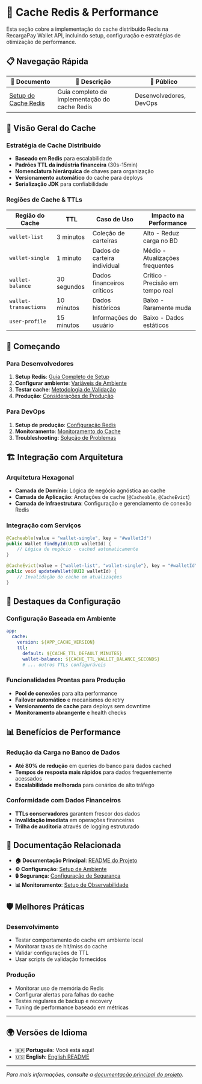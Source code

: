 # 💾 Cache Redis & Performance

Esta seção cobre a implementação do cache distribuído Redis na RecargaPay Wallet API, incluindo setup, configuração e estratégias de otimização de performance.

## 📋 Navegação Rápida

| 📄 Documento | 📝 Descrição | 🎯 Público |
|--------------|--------------|------------|
| [Setup do Cache Redis](redis-cache-setup-pt.md) | Guia completo de implementação do cache Redis | Desenvolvedores, DevOps |

## 🚀 Visão Geral do Cache

### Estratégia de Cache Distribuído
- **Baseado em Redis** para escalabilidade
- **Padrões TTL da indústria financeira** (30s-15min)
- **Nomenclatura hierárquica** de chaves para organização
- **Versionamento automático** do cache para deploys
- **Serialização JDK** para confiabilidade

### Regiões de Cache & TTLs

| Região do Cache | TTL | Caso de Uso | Impacto na Performance |
|-----------------|-----|-------------|------------------------|
| `wallet-list` | 3 minutos | Coleção de carteiras | Alto - Reduz carga no BD |
| `wallet-single` | 1 minuto | Dados de carteira individual | Médio - Atualizações frequentes |
| `wallet-balance` | 30 segundos | Dados financeiros críticos | Crítico - Precisão em tempo real |
| `wallet-transactions` | 10 minutos | Dados históricos | Baixo - Raramente muda |
| `user-profile` | 15 minutos | Informações do usuário | Baixo - Dados estáticos |

## 🎯 Começando

### Para Desenvolvedores
1. **Setup Redis**: [Guia Completo de Setup](redis-cache-setup-pt.md)
2. **Configurar ambiente**: [Variáveis de Ambiente](redis-cache-setup-pt.md#variáveis-de-ambiente)
3. **Testar cache**: [Metodologia de Validação](redis-cache-setup-pt.md)
4. **Produção**: [Considerações de Produção](redis-cache-setup-pt.md)

### Para DevOps
1. **Setup de produção**: [Configuração Redis](redis-cache-setup-pt.md)
2. **Monitoramento**: [Monitoramento do Cache](redis-cache-setup-pt.md)
3. **Troubleshooting**: [Solução de Problemas](redis-cache-setup-pt.md)

## 🏗️ Integração com Arquitetura

### Arquitetura Hexagonal
- **Camada de Domínio**: Lógica de negócio agnóstica ao cache
- **Camada de Aplicação**: Anotações de cache (`@Cacheable`, `@CacheEvict`)
- **Camada de Infraestrutura**: Configuração e gerenciamento de conexão Redis

### Integração com Serviços
```java
@Cacheable(value = "wallet-single", key = "#walletId")
public Wallet findById(UUID walletId) {
    // Lógica de negócio - cached automaticamente
}

@CacheEvict(value = {"wallet-list", "wallet-single"}, key = "#walletId")
public void updateWallet(UUID walletId) {
    // Invalidação do cache em atualizações
}
```

## 🔧 Destaques da Configuração

### Configuração Baseada em Ambiente
```yaml
app:
  cache:
    version: ${APP_CACHE_VERSION}
    ttl:
      default: ${CACHE_TTL_DEFAULT_MINUTES}
      wallet-balance: ${CACHE_TTL_WALLET_BALANCE_SECONDS}
      # ... outros TTLs configuráveis
```

### Funcionalidades Prontas para Produção
- **Pool de conexões** para alta performance
- **Failover automático** e mecanismos de retry
- **Versionamento de cache** para deploys sem downtime
- **Monitoramento abrangente** e health checks

## 📊 Benefícios de Performance

### Redução da Carga no Banco de Dados
- **Até 80% de redução** em queries do banco para dados cached
- **Tempos de resposta mais rápidos** para dados frequentemente acessados
- **Escalabilidade melhorada** para cenários de alto tráfego

### Conformidade com Dados Financeiros
- **TTLs conservadores** garantem frescor dos dados
- **Invalidação imediata** em operações financeiras
- **Trilha de auditoria** através de logging estruturado

## 🔗 Documentação Relacionada

- **🏠 Documentação Principal**: [README do Projeto](../../README-PT.md)
- **⚙️ Configuração**: [Setup de Ambiente](../../configuration/pt/configuracao-ambiente.md)
- **🔒 Segurança**: [Configuração de Segurança](../../security/pt/configuracao-seguranca.md)
- **📊 Monitoramento**: [Setup de Observabilidade](../../monitoring/pt/)

## 🛡️ Melhores Práticas

### Desenvolvimento
- Testar comportamento do cache em ambiente local
- Monitorar taxas de hit/miss do cache
- Validar configurações de TTL
- Usar scripts de validação fornecidos

### Produção
- Monitorar uso de memória do Redis
- Configurar alertas para falhas do cache
- Testes regulares de backup e recovery
- Tuning de performance baseado em métricas

---

## 🌍 Versões de Idioma

- 🇧🇷 **Português**: Você está aqui!
- 🇺🇸 **English**: [English README](../en/README.md)

---

*Para mais informações, consulte a [documentação principal do projeto](../../README-PT.md).*
